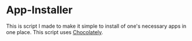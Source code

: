 # App-Installer
This is script I made to make it simple to install of one's necessary apps in one place. This script uses [Chocolately](https://chocolatey.org/).
